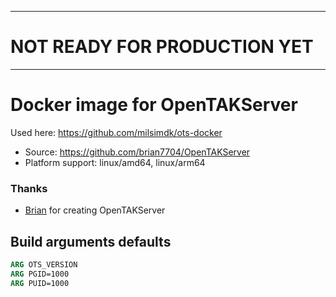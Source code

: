 
---

# NOT READY FOR PRODUCTION YET

---

# Docker image for OpenTAKServer

Used here: https://github.com/milsimdk/ots-docker


- Source: https://github.com/brian7704/OpenTAKServer
- Platform support: linux/amd64, linux/arm64

### Thanks
  - [Brian](https://github.com/brian7704) for creating OpenTAKServer

## Build arguments defaults
```Dockerfile
ARG OTS_VERSION
ARG PGID=1000
ARG PUID=1000
```
